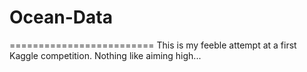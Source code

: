 # Ocean-Data
=========================
This is my feeble attempt at a first Kaggle competition. Nothing like aiming high...
